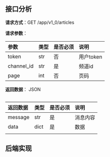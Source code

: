 ## 接口分析

**请求方式**：GET /app/v1\_0/articles

**请求参数**：

| 参数 | 类型 | 是否必须 | 说明 |
| :--- | :--- | :--- | :--- |
| token | str | 否 | 用户token |
| channel\_id | str | 是 | 频道id |
| page | int | 否 | 页码 |

**返回数据**： JSON

```

```

| 返回数据 | 类型 | 是否必须 | 说明 |
| :--- | :--- | :--- | :--- |
| message | str | 是 | 消息内容 |
| data | dict | 是 | 数据 |
|  |  |  |  |

## 后端实现



